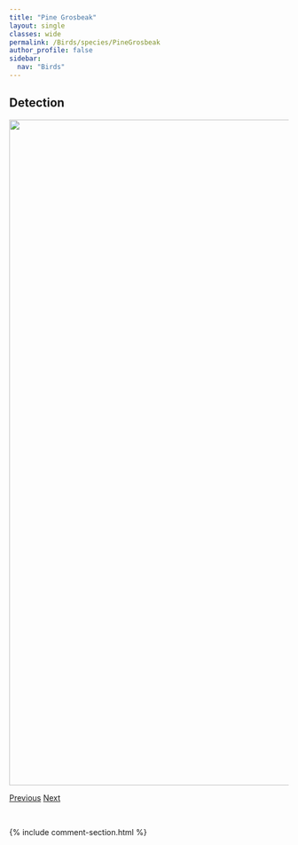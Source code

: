 ```yaml
---
title: "Pine Grosbeak"
layout: single
classes: wide
permalink: /Birds/species/PineGrosbeak
author_profile: false
sidebar:
  nav: "Birds"
---
```


<h2>Detection</h2>

<a href="https://drive.google.com/uc?export=view&id=1aB3gJEAa_dWn5lgbyQV5uXA1lL2-AIXr">
<img src="https://drive.google.com/uc?export=view&id=1aB3gJEAa_dWn5lgbyQV5uXA1lL2-AIXr" height = "1200" width = "800">
</a>


<a href="/DevelopmentWebsite/Birds/species/PhiladelphiaVireo" class="pagination--pager" title="Vireo philadelphicus">Previous</a> <a href="/DevelopmentWebsite/Birds/species/PineSiskin" class="pagination--pager" title="Spinus pinus">Next</a>

<p>&nbsp;</p>

{% include comment-section.html %}
